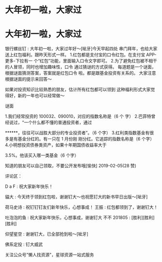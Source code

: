 # 大年初一啦，大家过

# 大年初一啦，大家过

银行螺丝钉 : 大年初一啦，大家过年好～[呲牙]今天早起四处 串门拜年，也给大家送上红包福利。跟昨天形式一样。 1.红包都是支付宝的口令红包。在支付宝 APP-更多-下拉有一 个“红包”功能，里面输入口令文字即可。 2.为了避免红包被不相干的人冒领，同时也增加趣味性，口令 通过猜谜的方式获得。 每道题是一个谜面，根据谜面猜测答案，答案就是红包口令 啦。都是跟基金投资有关系的。 大家注意根据谜面的提示来回答～

如果对投资知识比较熟悉的朋友，估计所有红包都可以领到 这种福利形式大家觉得好，新的一年也可以经常做～

谜面

1.我们经常投资的 100032、090010，对应的指数名称是（6 个 字） 2.巴菲特曾经说过，“一个什么都不懂的普通投资者，通过

******，往往可以战胜大部分的专业投资者”。（6 个字） 3.红利类指数基金有很多是有基金分红的。有一只在 1 月份刚 刚分红。它追踪的指数名称是（6 个字） 4.小明想投资债券类资产，如果十年期国债收益率大于

3.5%。他该买入哪一类基金（6 个字）

知道的朋友可以自己领取，不要公开发布哦[愉快] 2019-02-05(28 赞)

评论区：

D a F : 祝大家新年快乐！

貓大 : 今天终于领到红包啦，谢谢钉大～也祝愿钉大的新书早日出版～[呲牙]

荷马史诗 : 祝钉钉钉友们新年快乐，心想事成！ 王振 : 红包都领到了，谢谢钉大！

吐泡泡的鱼 : 祝大家新年快乐，心想事成，谢谢钉大 不不 201805 : [胜利][胜利][胜利]

仰望星空 : 谢谢钉大，已全部抢到啦～[呲牙]

佛系定投 : 钉大威武

关注公众号"懒人找资源"，星球资源一站式服务